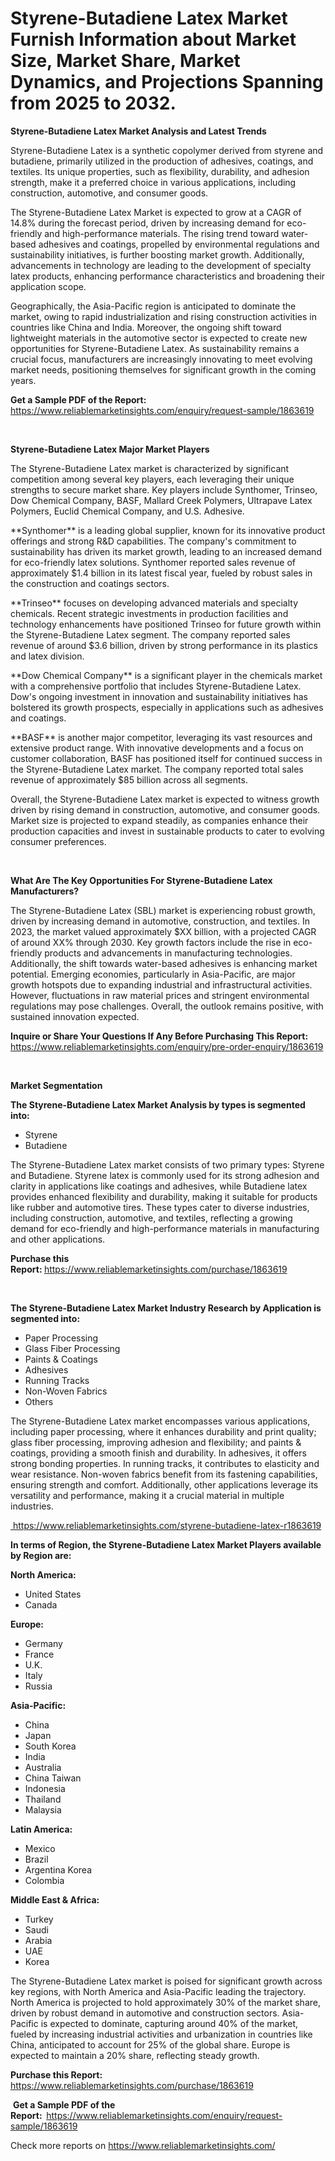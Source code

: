 <p><h1>Styrene-Butadiene Latex Market Furnish Information about Market Size, Market Share, Market Dynamics, and Projections Spanning from 2025 to 2032.</h1></p><p><strong>Styrene-Butadiene Latex Market Analysis and Latest Trends</strong></p>
<p><p>Styrene-Butadiene Latex is a synthetic copolymer derived from styrene and butadiene, primarily utilized in the production of adhesives, coatings, and textiles. Its unique properties, such as flexibility, durability, and adhesion strength, make it a preferred choice in various applications, including construction, automotive, and consumer goods.</p><p>The Styrene-Butadiene Latex Market is expected to grow at a CAGR of 14.8% during the forecast period, driven by increasing demand for eco-friendly and high-performance materials. The rising trend toward water-based adhesives and coatings, propelled by environmental regulations and sustainability initiatives, is further boosting market growth. Additionally, advancements in technology are leading to the development of specialty latex products, enhancing performance characteristics and broadening their application scope.</p><p>Geographically, the Asia-Pacific region is anticipated to dominate the market, owing to rapid industrialization and rising construction activities in countries like China and India. Moreover, the ongoing shift toward lightweight materials in the automotive sector is expected to create new opportunities for Styrene-Butadiene Latex. As sustainability remains a crucial focus, manufacturers are increasingly innovating to meet evolving market needs, positioning themselves for significant growth in the coming years.</p></p>
<p><strong>Get a Sample PDF of the Report:&nbsp;</strong> <a href="https://www.reliablemarketinsights.com/enquiry/request-sample/1863619?utm_campaign=2454&utm_medium=2&utm_source=Github&utm_content=ia&utm_term=27032025&utm_id=styrene-butadiene-latex">https://www.reliablemarketinsights.com/enquiry/request-sample/1863619</a></p>
<p>&nbsp;</p>
<p><strong>Styrene-Butadiene Latex Major Market Players</strong></p>
<p><p>The Styrene-Butadiene Latex market is characterized by significant competition among several key players, each leveraging their unique strengths to secure market share. Key players include Synthomer, Trinseo, Dow Chemical Company, BASF, Mallard Creek Polymers, Ultrapave Latex Polymers, Euclid Chemical Company, and U.S. Adhesive.</p><p>**Synthomer** is a leading global supplier, known for its innovative product offerings and strong R&D capabilities. The company's commitment to sustainability has driven its market growth, leading to an increased demand for eco-friendly latex solutions. Synthomer reported sales revenue of approximately $1.4 billion in its latest fiscal year, fueled by robust sales in the construction and coatings sectors.</p><p>**Trinseo** focuses on developing advanced materials and specialty chemicals. Recent strategic investments in production facilities and technology enhancements have positioned Trinseo for future growth within the Styrene-Butadiene Latex segment. The company reported sales revenue of around $3.6 billion, driven by strong performance in its plastics and latex division.</p><p>**Dow Chemical Company** is a significant player in the chemicals market with a comprehensive portfolio that includes Styrene-Butadiene Latex. Dow's ongoing investment in innovation and sustainability initiatives has bolstered its growth prospects, especially in applications such as adhesives and coatings.</p><p>**BASF** is another major competitor, leveraging its vast resources and extensive product range. With innovative developments and a focus on customer collaboration, BASF has positioned itself for continued success in the Styrene-Butadiene Latex market. The company reported total sales revenue of approximately $85 billion across all segments.</p><p>Overall, the Styrene-Butadiene Latex market is expected to witness growth driven by rising demand in construction, automotive, and consumer goods. Market size is projected to expand steadily, as companies enhance their production capacities and invest in sustainable products to cater to evolving consumer preferences.</p></p>
<p>&nbsp;</p>
<p><strong>What Are The Key Opportunities For Styrene-Butadiene Latex Manufacturers?</strong></p>
<p><p>The Styrene-Butadiene Latex (SBL) market is experiencing robust growth, driven by increasing demand in automotive, construction, and textiles. In 2023, the market valued approximately $XX billion, with a projected CAGR of around XX% through 2030. Key growth factors include the rise in eco-friendly products and advancements in manufacturing technologies. Additionally, the shift towards water-based adhesives is enhancing market potential. Emerging economies, particularly in Asia-Pacific, are major growth hotspots due to expanding industrial and infrastructural activities. However, fluctuations in raw material prices and stringent environmental regulations may pose challenges. Overall, the outlook remains positive, with sustained innovation expected.</p></p>
<p><strong>Inquire or Share Your Questions If Any Before Purchasing This Report:</strong> <a href="https://www.reliablemarketinsights.com/enquiry/pre-order-enquiry/1863619?utm_campaign=2454&utm_medium=2&utm_source=Github&utm_content=ia&utm_term=27032025&utm_id=styrene-butadiene-latex">https://www.reliablemarketinsights.com/enquiry/pre-order-enquiry/1863619</a></p>
<p>&nbsp;</p>
<p><strong>Market Segmentation</strong></p>
<p><strong>The Styrene-Butadiene Latex Market Analysis by types is segmented into:</strong></p>
<p><ul><li>Styrene</li><li>Butadiene</li></ul></p>
<p><p>The Styrene-Butadiene Latex market consists of two primary types: Styrene and Butadiene. Styrene latex is commonly used for its strong adhesion and clarity in applications like coatings and adhesives, while Butadiene latex provides enhanced flexibility and durability, making it suitable for products like rubber and automotive tires. These types cater to diverse industries, including construction, automotive, and textiles, reflecting a growing demand for eco-friendly and high-performance materials in manufacturing and other applications.</p></p>
<p><strong>Purchase this Report:&nbsp;</strong><a href="https://www.reliablemarketinsights.com/purchase/1863619?utm_campaign=2454&utm_medium=2&utm_source=Github&utm_content=ia&utm_term=27032025&utm_id=styrene-butadiene-latex">https://www.reliablemarketinsights.com/purchase/1863619</a></p>
<p>&nbsp;</p>
<p><strong>The Styrene-Butadiene Latex Market Industry Research by Application is segmented into:</strong></p>
<p><ul><li>Paper Processing</li><li>Glass Fiber Processing</li><li>Paints & Coatings</li><li>Adhesives</li><li>Running Tracks</li><li>Non-Woven Fabrics</li><li>Others</li></ul></p>
<p><p>The Styrene-Butadiene Latex market encompasses various applications, including paper processing, where it enhances durability and print quality; glass fiber processing, improving adhesion and flexibility; and paints & coatings, providing a smooth finish and durability. In adhesives, it offers strong bonding properties. In running tracks, it contributes to elasticity and wear resistance. Non-woven fabrics benefit from its fastening capabilities, ensuring strength and comfort. Additionally, other applications leverage its versatility and performance, making it a crucial material in multiple industries.</p></p>
<p><a href="https://www.reliablemarketinsights.com/styrene-butadiene-latex-r1863619?utm_campaign=2454&utm_medium=2&utm_source=Github&utm_content=ia&utm_term=27032025&utm_id=styrene-butadiene-latex">&nbsp;https://www.reliablemarketinsights.com/styrene-butadiene-latex-r1863619</a></p>
<p><strong>In terms of Region, the Styrene-Butadiene Latex Market Players available by Region are:</strong></p>
<p>
    <p> <strong> North America: </strong>
        <ul>
            <li>United States</li>
            <li>Canada</li>
        </ul>
        </p> 
    <p> <strong> Europe: </strong>
        <ul>
            <li>Germany</li>
            <li>France</li>
            <li>U.K.</li>
            <li>Italy</li>
            <li>Russia</li>
        </ul>
        </p> 
    <p> <strong> Asia-Pacific: </strong>
        <ul>
            <li>China</li>
            <li>Japan</li>
            <li>South Korea</li>
            <li>India</li>
            <li>Australia</li>
            <li>China Taiwan</li>
            <li>Indonesia</li>
            <li>Thailand</li>
            <li>Malaysia</li>
        </ul>
        </p> 
    <p> <strong> Latin America: </strong>
        <ul>
            <li>Mexico</li>
            <li>Brazil</li>
            <li>Argentina Korea</li>
            <li>Colombia</li>
        </ul>
        </p> 
    <p> <strong> Middle East & Africa: </strong>
        <ul>
            <li>Turkey</li>
            <li>Saudi</li>
            <li>Arabia</li>
            <li>UAE</li>
            <li>Korea</li>
        </ul>
    </p>
    </p>
<p><p>The Styrene-Butadiene Latex market is poised for significant growth across key regions, with North America and Asia-Pacific leading the trajectory. North America is projected to hold approximately 30% of the market share, driven by robust demand in automotive and construction sectors. Asia-Pacific is expected to dominate, capturing around 40% of the market, fueled by increasing industrial activities and urbanization in countries like China, anticipated to account for 25% of the global share. Europe is expected to maintain a 20% share, reflecting steady growth.</p></p>
<p><strong>Purchase this Report: </strong><a href="https://www.reliablemarketinsights.com/purchase/1863619?utm_campaign=2454&utm_medium=2&utm_source=Github&utm_content=ia&utm_term=27032025&utm_id=styrene-butadiene-latex">https://www.reliablemarketinsights.com/purchase/1863619</a></p>
<p>&nbsp;<strong>Get a Sample PDF of the Report:&nbsp;&nbsp;</strong><a href="https://www.reliablemarketinsights.com/enquiry/request-sample/1863619?utm_campaign=2454&utm_medium=2&utm_source=Github&utm_content=ia&utm_term=27032025&utm_id=styrene-butadiene-latex">https://www.reliablemarketinsights.com/enquiry/request-sample/1863619</a></p>
<p><strong></strong></p>
<p>Check more reports on <a href="https://www.reliablemarketinsights.com/?utm_campaign=2454&utm_medium=2&utm_source=Github&utm_content=ia&utm_term=27032025&utm_id=styrene-butadiene-latex">https://www.reliablemarketinsights.com/</a></p>